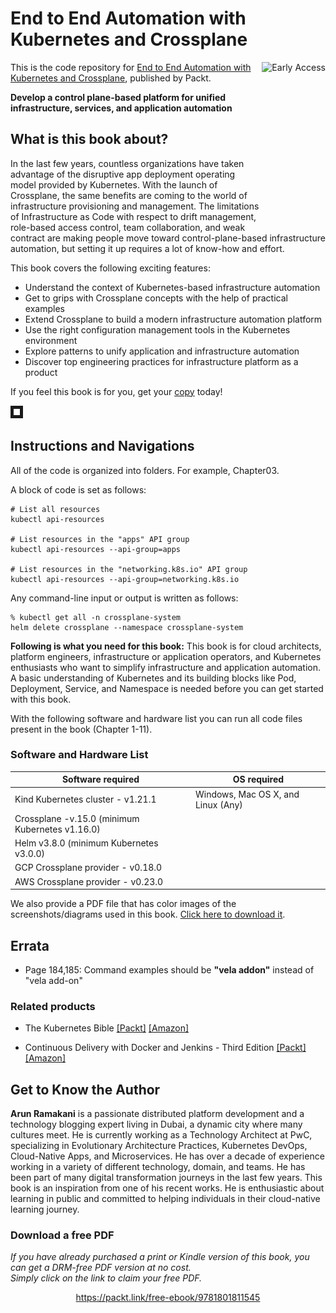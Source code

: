 # End to End Automation with Kubernetes and Crossplane
<a href="https://www.packtpub.com/cloud-networking/end-to-end-automation-with-kubernetes-and-crossplane?utm_source=github&utm_medium=repository&utm_campaign=9781801811545"><img src="https://static.packt-cdn.com/products/9781801811545/cover/smaller" alt="Early Access" height="256px" align="right"></a>

This is the code repository for [End to End Automation with Kubernetes and Crossplane](https://www.packtpub.com/cloud-networking/end-to-end-automation-with-kubernetes-and-crossplane?utm_source=github&utm_medium=repository&utm_campaign=9781801811545), published by Packt.

**Develop a control plane-based platform for unified infrastructure, services, and application automation**

## What is this book about?
In the last few years, countless organizations have taken advantage of the disruptive app deployment operating model provided by Kubernetes. With the launch of Crossplane, the same benefits are coming to the world of infrastructure provisioning and management. The limitations of Infrastructure as Code with respect to drift management, role-based access control, team collaboration, and weak contract are making people move toward control-plane-based infrastructure automation, but setting it up requires a lot of know-how and effort. 

This book covers the following exciting features:
* Understand the context of Kubernetes-based infrastructure automation
* Get to grips with Crossplane concepts with the help of practical examples
* Extend Crossplane to build a modern infrastructure automation platform
* Use the right configuration management tools in the Kubernetes environment
* Explore patterns to unify application and infrastructure automation
* Discover top engineering practices for infrastructure platform as a product

If you feel this book is for you, get your [copy](https://www.amazon.com/dp/1801811547) today!

<a href="https://www.packtpub.com/?utm_source=github&utm_medium=banner&utm_campaign=GitHubBanner"><img src="https://raw.githubusercontent.com/PacktPublishing/GitHub/master/GitHub.png" 
alt="https://www.packtpub.com/" border="5" /></a>

## Instructions and Navigations
All of the code is organized into folders. For example, Chapter03.

A block of code is set as follows:
```
# List all resources
kubectl api-resources

# List resources in the "apps" API group
kubectl api-resources --api-group=apps

# List resources in the "networking.k8s.io" API group
kubectl api-resources --api-group=networking.k8s.io
```
Any command-line input or output is written as follows:
```
% kubectl get all -n crossplane-system
helm delete crossplane --namespace crossplane-system
```

**Following is what you need for this book:**
This book is for cloud architects, platform engineers, infrastructure or application operators, and Kubernetes enthusiasts who want to simplify infrastructure and application automation. A basic understanding of Kubernetes and its building blocks like Pod, Deployment, Service, and Namespace is needed before you can get started with this book.

With the following software and hardware list you can run all code files present in the book (Chapter 1-11).
### Software and Hardware List
| Software required | OS required |
| ------------------------------------ | ----------------------------------- |
| Kind Kubernetes cluster - v1.21.1 | Windows, Mac OS X, and Linux (Any) |
| Crossplane -v.15.0 (minimum Kubernetes v1.16.0) |  |
| Helm v3.8.0 (minimum Kubernetes v3.0.0) |  |
| GCP Crossplane provider - v0.18.0 |  |
| AWS Crossplane provider - v0.23.0 |  |

We also provide a PDF file that has color images of the screenshots/diagrams used in this book. [Click here to download it](https://packt.link/1j9JK).

<!-- 

-->
## Errata

* Page 184,185: Command examples should be **"vela addon"** instead of "vela add-on"

<!-- 

-->

### Related products
* The Kubernetes Bible [[Packt]](https://www.packtpub.com/product/the-kubernetes-bible/9781838827694?utm_source=github&utm_medium=repository&utm_campaign=9781838827694) [[Amazon]](https://www.amazon.com/dp/1838827692)

* Continuous Delivery with Docker and Jenkins - Third Edition [[Packt]](https://www.packtpub.com/product/continuous-delivery-with-docker-and-jenkins/9781803237480?utm_source=github&utm_medium=repository&utm_campaign=9781803237480) [[Amazon]](https://www.amazon.com/dp/1803237481)

## Get to Know the Author
**Arun Ramakani**
is a passionate distributed platform development and a technology blogging expert living in Dubai, a dynamic city where many cultures meet. He is currently working as a Technology Architect at PwC, specializing in Evolutionary Architecture Practices, Kubernetes DevOps, Cloud-Native Apps, and Microservices. He has over a decade of experience working in a variety of different technology, domain, and teams. He has been part of many digital transformation journeys in the last few years. This book is an inspiration from one of his recent works. He is enthusiastic about learning in public and committed to helping individuals in their cloud-native learning journey.


### Download a free PDF

 <i>If you have already purchased a print or Kindle version of this book, you can get a DRM-free PDF version at no cost.<br>Simply click on the link to claim your free PDF.</i>
<p align="center"> <a href="https://packt.link/free-ebook/9781801811545">https://packt.link/free-ebook/9781801811545 </a> </p>